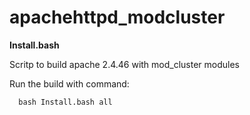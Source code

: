 # apachehttpd_modcluster
__Install.bash__

Scritp to build apache 2.4.46 with mod_cluster modules

Run the build with command:
```  
  bash Install.bash all
```

